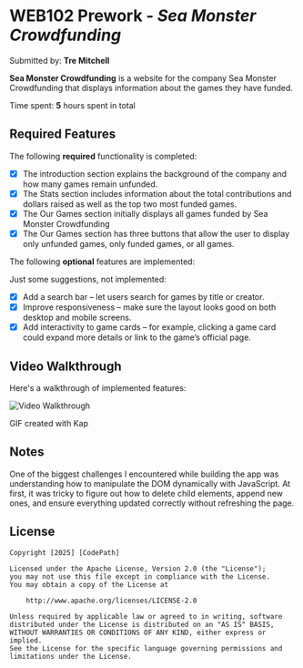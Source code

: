 # WEB102 Prework - *Sea Monster Crowdfunding*

Submitted by: **Tre Mitchell**

**Sea Monster Crowdfunding** is a website for the company Sea Monster Crowdfunding that displays information about the games they have funded.

Time spent: **5** hours spent in total

## Required Features

The following **required** functionality is completed:

* [X] The introduction section explains the background of the company and how many games remain unfunded.
* [X] The Stats section includes information about the total contributions and dollars raised as well as the top two most funded games.
* [X] The Our Games section initially displays all games funded by Sea Monster Crowdfunding
* [X] The Our Games section has three buttons that allow the user to display only unfunded games, only funded games, or all games.

The following **optional** features are implemented:

Just some suggestions, not implemented:
* [X] Add a search bar – let users search for games by title or creator.
* [X] Improve responsiveness – make sure the layout looks good on both desktop and mobile screens.
* [X] Add interactivity to game cards – for example, clicking a game card could expand more details or link to the game’s official page.

## Video Walkthrough

Here's a walkthrough of implemented features:

<img src='https://i.imgur.com/8BWOGuP.gif' title='Video Walkthrough' alt='Video Walkthrough' />

<!-- Replace this with whatever GIF tool you used! -->
GIF created with Kap 
<!-- Recommended tools:
[Kap](https://getkap.co/) for macOS
[ScreenToGif](https://www.screentogif.com/) for Windows
[peek](https://github.com/phw/peek) for Linux. -->

## Notes

One of the biggest challenges I encountered while building the app was understanding how to manipulate the DOM dynamically with JavaScript. At first, it was tricky to figure out how to delete child elements, append new ones, and ensure everything updated correctly without refreshing the page.

## License

    Copyright [2025] [CodePath]

    Licensed under the Apache License, Version 2.0 (the "License");
    you may not use this file except in compliance with the License.
    You may obtain a copy of the License at

        http://www.apache.org/licenses/LICENSE-2.0

    Unless required by applicable law or agreed to in writing, software
    distributed under the License is distributed on an "AS IS" BASIS,
    WITHOUT WARRANTIES OR CONDITIONS OF ANY KIND, either express or implied.
    See the License for the specific language governing permissions and
    limitations under the License.
